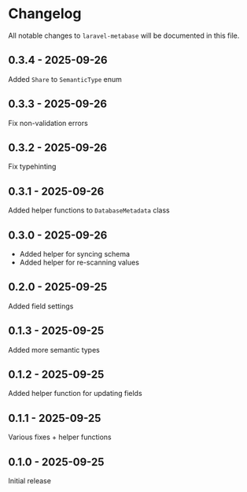 # Changelog

All notable changes to `laravel-metabase` will be documented in this file.

## 0.3.4 - 2025-09-26

Added `Share` to `SemanticType` enum

## 0.3.3 - 2025-09-26

Fix non-validation errors

## 0.3.2 - 2025-09-26

Fix typehinting

## 0.3.1 - 2025-09-26

Added helper functions to `DatabaseMetadata` class

## 0.3.0 - 2025-09-26

- Added helper for syncing schema
- Added helper for re-scanning values

## 0.2.0 - 2025-09-25

Added field settings

## 0.1.3 - 2025-09-25

Added more semantic types

## 0.1.2 - 2025-09-25

Added helper function for updating fields

## 0.1.1 - 2025-09-25

Various fixes + helper functions

## 0.1.0 - 2025-09-25

Initial release
